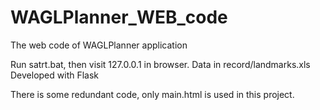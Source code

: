 # WAGLPlanner_WEB_code
The web code of WAGLPlanner application



Run satrt.bat, then visit 127.0.0.1 in browser.
Data in record/landmarks.xls
Developed with Flask

There is some redundant code, only main.html is used in this project.
